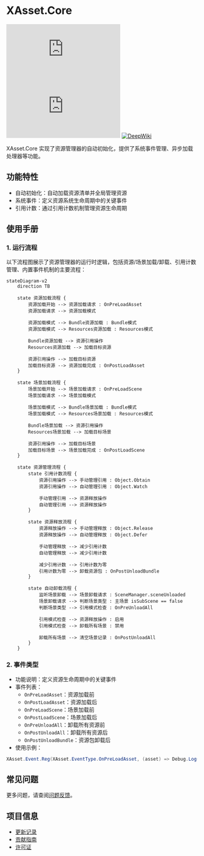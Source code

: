 # XAsset.Core

[![Version](https://img.shields.io/npm/v/org.eframework.u3d.res)](https://www.npmjs.com/package/org.eframework.u3d.res)
[![Downloads](https://img.shields.io/npm/dm/org.eframework.u3d.res)](https://www.npmjs.com/package/org.eframework.u3d.res)
[![DeepWiki](https://img.shields.io/badge/DeepWiki-Explore-blue)](https://deepwiki.com/eframework-org/U3D.RES)

XAsset.Core 实现了资源管理器的自动初始化，提供了系统事件管理、异步加载处理器等功能。

## 功能特性

- 自动初始化：自动加载资源清单并全局管理资源
- 系统事件：定义资源系统生命周期中的关键事件
- 引用计数：通过引用计数机制管理资源生命周期

## 使用手册

### 1. 运行流程

以下流程图展示了资源管理器的运行时逻辑，包括资源/场景加载/卸载、引用计数管理、内置事件机制的主要流程：

```mermaid
stateDiagram-v2
    direction TB

    state 资源加载流程 {
        资源加载开始 --> 资源加载请求 : OnPreLoadAsset
        资源加载请求 --> 资源加载模式
        
        资源加载模式 --> Bundle资源加载 : Bundle模式
        资源加载模式 --> Resources资源加载 : Resources模式
        
        Bundle资源加载 --> 资源引用操作
        Resources资源加载 --> 加载目标资源
        
        资源引用操作 --> 加载目标资源
        加载目标资源 --> 资源加载完成 : OnPostLoadAsset
    }

    state 场景加载流程 {
        场景加载开始 --> 场景加载请求 : OnPreLoadScene
        场景加载请求 --> 场景加载模式
        
        场景加载模式 --> Bundle场景加载 : Bundle模式
        场景加载模式 --> Resources场景加载 : Resources模式

        Bundle场景加载 --> 资源引用操作
        Resources场景加载 --> 加载目标场景
        
        资源引用操作 --> 加载目标场景
        加载目标场景 --> 场景加载完成 : OnPostLoadScene
    }

    state 资源管理流程 {
        state 引用计数流程 {
            资源引用操作 --> 手动管理引用 : Object.Obtain
            资源引用操作 --> 自动管理引用 : Object.Watch

            手动管理引用 --> 资源释放操作
            自动管理引用 --> 资源释放操作
        }

        state 资源释放流程 {
            资源释放操作 --> 手动管理释放 : Object.Release
            资源释放操作 --> 自动管理释放 : Object.Defer
            
            手动管理释放 --> 减少引用计数
            自动管理释放 --> 减少引用计数
            
            减少引用计数 --> 引用计数为零
            引用计数为零 --> 卸载资源包 : OnPostUnloadBundle
        }

        state 自动卸载流程 {
            监听场景卸载 --> 场景卸载请求 : SceneManager.sceneUnloaded
            场景卸载请求 --> 判断场景类型 : 主场景 isSubScene == false
            判断场景类型 --> 引用模式检查 : OnPreUnloadAll
            
            引用模式检查 --> 资源释放操作 : 启用
            引用模式检查 --> 卸载所有场景 : 禁用

            卸载所有场景 --> 清空场景记录 : OnPostUnloadAll
        }
    }
```

### 2. 事件类型

- 功能说明：定义资源生命周期中的关键事件
- 事件列表：
  - `OnPreLoadAsset`：资源加载前
  - `OnPostLoadAsset`：资源加载后
  - `OnPreLoadScene`：场景加载前
  - `OnPostLoadScene`：场景加载后
  - `OnPreUnloadAll`：卸载所有资源前
  - `OnPostUnloadAll`：卸载所有资源后
  - `OnPostUnloadBundle`：资源包卸载后
- 使用示例：
```csharp
XAsset.Event.Reg(XAsset.EventType.OnPreLoadAsset, (asset) => Debug.Log("资源加载前：" + asset));
```

## 常见问题

更多问题，请查阅[问题反馈](../CONTRIBUTING.md#问题反馈)。

## 项目信息

- [更新记录](../CHANGELOG.md)
- [贡献指南](../CONTRIBUTING.md)
- [许可证](../LICENSE.md)
